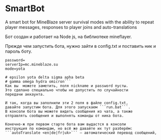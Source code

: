 # SmartBot
A smart bot for MineBlaze server survival modes with the ability to repeat player messages, responses to player joins and auto-translations

Бот создан и работает на Node js, на библиотеке mineflayer.

Прежде чем запустить бота, нужно зайти в config.txt и
поставить ник и пароль боту.
```nickname=
password=
serverIp=mc.mineblaze.su
mode=yota

# epsilon yota delta sigma apha beta
# gamma omega hydra omicron```
Как вы  можете заметить, поля nickname и password пусты.
Это сделано специально чтобы не допустить по случайности
передачи аккаунта.

И так, когда вы заполнили эти 2 поля в файле config.txt,
давайте запустим бота. Для этого запускаем ```run.bat```.
В консоли бота вы можете видеть сообщения из чата, а также
отправлять сообщения и выполнять команды от ника бота.

Конечно-ж при первом старте бота вам выдастся в консоли
инструкция по командам, но всё же давайте их тут разберём:
```autoTranslate <en|de|fr|uk>``` — автоматический перевод сообщений,
